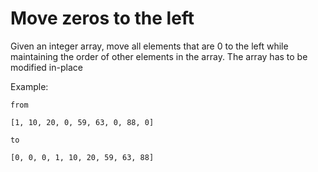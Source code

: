 # Move zeros to the left

Given an integer array, move all elements that are 0 to the left while maintaining the order of other elements in the array. The array has to be modified in-place

Example:

```
from

[1, 10, 20, 0, 59, 63, 0, 88, 0]

to

[0, 0, 0, 1, 10, 20, 59, 63, 88]

```
